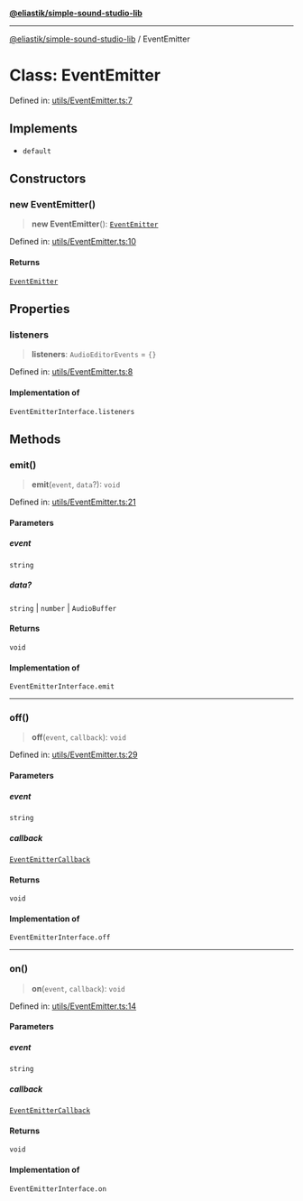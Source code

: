 [**@eliastik/simple-sound-studio-lib**](../README.md)

***

[@eliastik/simple-sound-studio-lib](../README.md) / EventEmitter

# Class: EventEmitter

Defined in: [utils/EventEmitter.ts:7](https://github.com/Eliastik/simple-sound-studio-lib/blob/c50b1c7d352bb72884b0aee9c3c7e31339070b21/lib/utils/EventEmitter.ts#L7)

## Implements

- `default`

## Constructors

### new EventEmitter()

> **new EventEmitter**(): [`EventEmitter`](EventEmitter.md)

Defined in: [utils/EventEmitter.ts:10](https://github.com/Eliastik/simple-sound-studio-lib/blob/c50b1c7d352bb72884b0aee9c3c7e31339070b21/lib/utils/EventEmitter.ts#L10)

#### Returns

[`EventEmitter`](EventEmitter.md)

## Properties

### listeners

> **listeners**: `AudioEditorEvents` = `{}`

Defined in: [utils/EventEmitter.ts:8](https://github.com/Eliastik/simple-sound-studio-lib/blob/c50b1c7d352bb72884b0aee9c3c7e31339070b21/lib/utils/EventEmitter.ts#L8)

#### Implementation of

`EventEmitterInterface.listeners`

## Methods

### emit()

> **emit**(`event`, `data`?): `void`

Defined in: [utils/EventEmitter.ts:21](https://github.com/Eliastik/simple-sound-studio-lib/blob/c50b1c7d352bb72884b0aee9c3c7e31339070b21/lib/utils/EventEmitter.ts#L21)

#### Parameters

##### event

`string`

##### data?

`string` | `number` | `AudioBuffer`

#### Returns

`void`

#### Implementation of

`EventEmitterInterface.emit`

***

### off()

> **off**(`event`, `callback`): `void`

Defined in: [utils/EventEmitter.ts:29](https://github.com/Eliastik/simple-sound-studio-lib/blob/c50b1c7d352bb72884b0aee9c3c7e31339070b21/lib/utils/EventEmitter.ts#L29)

#### Parameters

##### event

`string`

##### callback

[`EventEmitterCallback`](../type-aliases/EventEmitterCallback.md)

#### Returns

`void`

#### Implementation of

`EventEmitterInterface.off`

***

### on()

> **on**(`event`, `callback`): `void`

Defined in: [utils/EventEmitter.ts:14](https://github.com/Eliastik/simple-sound-studio-lib/blob/c50b1c7d352bb72884b0aee9c3c7e31339070b21/lib/utils/EventEmitter.ts#L14)

#### Parameters

##### event

`string`

##### callback

[`EventEmitterCallback`](../type-aliases/EventEmitterCallback.md)

#### Returns

`void`

#### Implementation of

`EventEmitterInterface.on`
